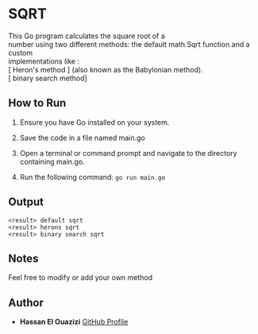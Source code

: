 # SQRT
This Go program calculates the square root of a <br>
number using two different methods: the default math.Sqrt function and a custom <br>
implementations like :<br> 
    [ Heron's method ] (also known as the Babylonian method).<br> 
    [ binary search method]<br>

## How to Run
1. Ensure you have Go installed on your system.

2. Save the code in a file named main.go

3. Open a terminal or command prompt and navigate to the directory containing main.go.

4. Run the following command: `go run main.go`

## Output
`<result> default sqrt`<br>
`<result> herons sqrt`<br>
`<result> binary search sqrt`<br>


## Notes
Feel free to modify or add your own method


## Author 

- **Hassan El Ouazizi**     [GitHub Profile](https://github.com/helouazizi)